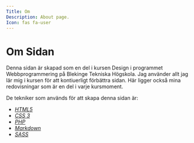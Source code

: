 ```yaml
---
Title: Om
Description: About page.
Icon: fas fa-user
---
```


Om Sidan
======================

Denna sidan är skapad som en del i kursen Design i programmet Webbprogrammering på
Blekinge Tekniska Högskola. Jag använder allt jag lär mig i kursen för att kontiuerligt
förbättra sidan. Här ligger också mina redovisningar som är en del i varje kursmoment.

De tekniker som används för att skapa denna sidan är:

* <i class="fab fa-html5"><a href="https://developer.mozilla.org/en-US/docs/Web/Guide/HTML/HTML5">HTML5</a></i>
* <i class="fab fa-css3"><a href="https://developer.mozilla.org/en-US/docs/Web/CSS">CSS 3</a></i>
* <i class="fab fa-php"><a href="https://www.php.net/">PHP</a></i>
* <i class="fab fa-markdown"><a href="https://daringfireball.net/projects/markdown/syntax#html">Markdown</a></i>
* <i class="fab fa-sass"><a href="https://sass-lang.com/">SASS</a></i>